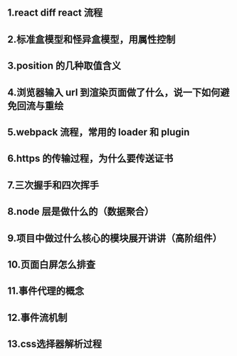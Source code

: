 ## 1.react diff react 流程

## 2.标准盒模型和怪异盒模型，用属性控制

## 3.position 的几种取值含义

## 4.浏览器输入 url 到渲染页面做了什么，说一下如何避免回流与重绘

## 5.webpack 流程，常用的 loader 和 plugin

## 6.https 的传输过程，为什么要传送证书

## 7.三次握手和四次挥手

## 8.node 层是做什么的（数据聚合）

## 9.项目中做过什么核心的模块展开讲讲（高阶组件）

## 10.页面白屏怎么排查

## 11.事件代理的概念

## 12.事件流机制

## 13.css选择器解析过程

